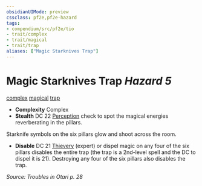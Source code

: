 ```yaml
---
obsidianUIMode: preview
cssclass: pf2e,pf2e-hazard
tags:
- compendium/src/pf2e/tio
- trait/complex
- trait/magical
- trait/trap
aliases: ["Magic Starknives Trap"]
---
```

# Magic Starknives Trap *Hazard 5*  
[complex](/rules/traits/complex.md)  [magical](/rules/traits/magical.md)  [trap](/rules/traits/trap.md)  

- **Complexity** Complex
- **Stealth** DC 22 [Perception](/compendium/skills.md#Perception) check to spot the magical energies reverberating in the pillars.  

Starknife symbols on the six pillars glow and shoot across the room.

- **Disable** DC 21 [Thievery](/compendium/skills.md#Thievery) (expert) or dispel magic on any four of the six pillars disables the entire trap (the trap is a 2nd-level spell and the DC to dispel it is 21). Destroying any four of the six pillars also disables the trap.  

*Source: Troubles in Otari p. 28*
